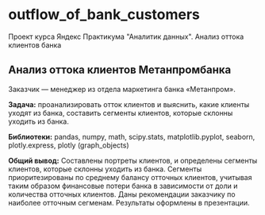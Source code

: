 # outflow_of_bank_customers
Проект курса Яндекс Практикума "Аналитик данных". Анализ оттока клиентов банка
## Анализ оттока клиентов Метанпромбанка
Заказчик — менеджер из отдела маркетинга банка «Метанпром».

**Задача:** проанализировать отток клиентов и выяснить, какие клиенты уходят из банка, составить сегменты клиентов, которые склонны уходить из банка.

**Библиотеки:** pandas, numpy, math, scipy.stats, matplotlib.pyplot, seaborn, plotly.express, plotly (graph_objects)

**Общий вывод:** Составлены портреты клиентов, и определены сегменты клиентов, которые склонны уходить из банка. Сегменты приоритезированы по среднему балансу отточных клиентов, учитывая таким образом финансовые потери банка в зависимости от доли и количества отточных клиентов. Даны рекомендации заказчику по наиболее отточным сегменам. Результаты оформлены в презентации.
